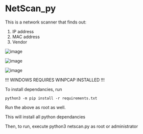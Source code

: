 # NetScan_py
This is a network scanner that finds out:
1. IP address
2. MAC address
3. Vendor

![image](https://user-images.githubusercontent.com/71056504/119103594-f9fd6400-ba38-11eb-9742-c05c881d05cb.png)

![image](https://user-images.githubusercontent.com/71056504/119103719-19948c80-ba39-11eb-933e-a94c6aa0d2d4.png)

![image](https://user-images.githubusercontent.com/71056504/119103793-303ae380-ba39-11eb-8c67-4e20c8315119.png)


!!! WINDOWS REQUIRES WINPCAP INSTALLED !!!

To install dependancies, run
```
python3 -m pip install -r requirements.txt
```
Run the above as root as well.

This will install all python dependancies

Then, to run, execute python3 netscan.py as root or administrator
